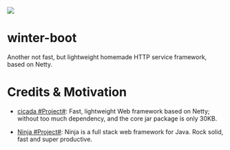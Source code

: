 ![](http://spring.io/img/homepage/icon-spring-framework.svg)

# winter-boot

Another not fast, but lightweight homemade HTTP service framework, based on Netty.

# Credits & Motivation

- [cicada #Project#](https://github.com/TogetherOS/cicada): Fast, lightweight Web framework based on Netty; without too much dependency, and the core jar package is only 30KB.

- [Ninja #Project#](https://github.com/ninjaframework/ninja): Ninja is a full stack web framework for Java. Rock solid, fast and super productive.
